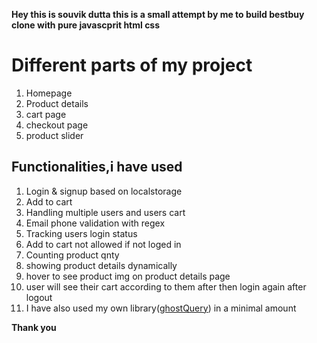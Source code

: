 **Hey this is souvik dutta this is a small attempt by me to build bestbuy clone with pure javascprit html css** 

# Different parts of my project

 1. Homepage
 2. Product details
 3. cart page
 4. checkout page
 5. product slider

## Functionalities,i have used

 1. Login & signup based on localstorage 
 2. Add to cart
 3. Handling multiple users and users cart
 4. Email phone validation with regex
 5. Tracking users login status
 6. Add to cart not allowed if not loged in 
 7. Counting product qnty
 8. showing product details dynamically
 9. hover to see product img on product details page
 10. user will see their cart according to them after then login again after logout
 11. I have also used my own library([ghostQuery](https://github.com/souvik666/ghostQuery)) in a minimal amount 

**Thank you**
